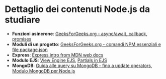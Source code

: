 # Dettaglio dei contenuti Node.js da studiare 

- **Funzioni asincrone**: [GeeksForGeeks.org - async/await, callback, promises](https://www.geeksforgeeks.org/callbacks-vs-promises-vs-async-await/)
- **Moduli di un progetto**: [GeeksForGeeks.org - comandi NPM essenziali e file package.json](https://www.geeksforgeeks.org/node-js-package-json/)
- **Express**: [Express intro from MDN web docs](https://developer.mozilla.org/en-US/docs/Learn_web_development/Extensions/Server-side/Express_Nodejs/Introduction)
- **Modulo EJS**: [View Engine EJS](https://www.geeksforgeeks.org/use-ejs-as-template-engine-in-node-js/), [Partials in EJS](https://dev.to/arkadiptakundu/how-to-create-partials-using-ejs-for-reusable-code-3ic0)
- **MongoDB**: [Guida alle query su MongoDB - fino a update operators](https://www.w3schools.com/mongodb/index.php), [Modulo MongoDB per Node.js](https://www.w3schools.com/nodejs/nodejs_mongodb.asp)